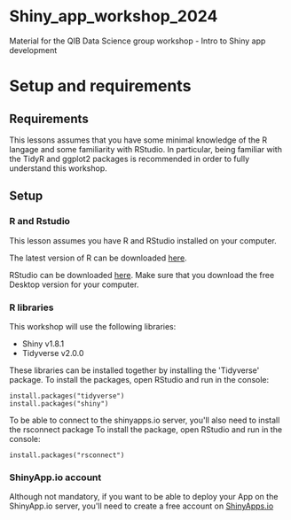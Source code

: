 # Shiny_app_workshop_2024
Material for the QIB Data Science group workshop - Intro to Shiny app development


# Setup and requirements

## Requirements

This lessons assumes that you have some minimal knowledge of the R langage and some familiarity with RStudio. In particular, being familiar with the TidyR and ggplot2 packages is recommended in order to fully understand this workshop.

## Setup

### R and Rstudio

This lesson assumes you have R and RStudio installed on your computer.

The latest version of R can be downloaded [here](https://cran.r-project.org/mirrors.html).

RStudio can be downloaded [here](https://rstudio.com/products/rstudio/download/). Make sure that you download the free Desktop version for your computer.

### R libraries

This workshop will use the following libraries: 
- Shiny v1.8.1
- Tidyverse v2.0.0

These libraries can be installed together by installing the 'Tidyverse' package.
To install the packages, open RStudio and run in the console: 
```{r}
install.packages("tidyverse")
install.packages("shiny")
```

To be able to connect to the shinyapps.io server, you'll also need to install the rsconnect package
To install the package, open RStudio and run in the console: 
```{r}
install.packages("rsconnect")
```

### ShinyApp.io account

Although not mandatory, if you want to be able to deploy your App on the ShinyApp.io server, you'll need to create a free account on [ShinyApps.io](https://www.shinyapps.io/)